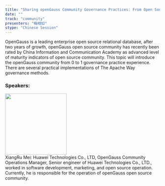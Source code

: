 ```yaml
---
title: "Sharing openGauss Community Governance Practices: From Open Source to Open Governance"
date: "" 
track: "community"
presenters: "梅相如"
stype: "Chinese Session"
---
```

OpenGauss is a leading enterprise open source relational database, after two years of growth, openGauss open source community has recently been rated by China Information and Communication Academy as advanced level of maturity indicators of open source community.
This topic will introduce the openGauss community from 0 to 1 governance practice experience. There are several practical implementations of The Apache Way governance methods.
 ### Speakers: 
 <img src="images/speaker/1222.png" width="200" /><br>XiangRu Mei: Huawei Technologies Co., LTD, OpenGauss Community Operations Manager, Senior engineer of Huawei Technologies Co., LTD., worked in software development, marketing, and open source operation. Currently, he is responsible for the operation of openGauss open source community.

 